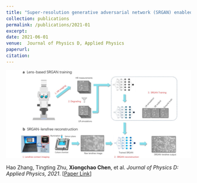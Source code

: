 ```yaml
---
title: "Super-resolution generative adversarial network (SRGAN) enabled on-chip contact microscopy"
collection: publications
permalink: /publications/2021-01
excerpt: 
date: 2021-06-01
venue:  Journal of Physics D, Applied Physics
paperurl:  
citation: 
---
```

<p align="center">
  <img width="700" src="../figures/2021-JPD-Zhang.png">
</p>

<!-- ![](../figures/2021-JPD-Zhang.png)   -->
Hao Zhang, Tingting Zhu, **Xiongchao Chen**, et al. *Journal of Physics D: Applied Physics, 2021*. [[Paper Link](https://iopscience.iop.org/article/10.1088/1361-6463/ac1138)]

